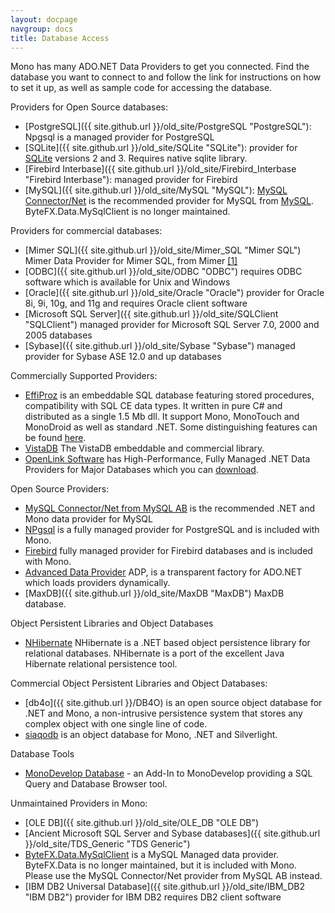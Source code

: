 ```yaml
---
layout: docpage
navgroup: docs
title: Database Access
---
```


Mono has many ADO.NET Data Providers to get you connected. Find the database you want to connect to and follow the link for instructions on how to set it up, as well as sample code for accessing the database.

Providers for Open Source databases:

-   [PostgreSQL]({{ site.github.url }}/old_site/PostgreSQL "PostgreSQL"): Npgsql is a managed provider for PostgreSQL
-   [SQLite]({{ site.github.url }}/old_site/SQLite "SQLite"): provider for [SQLite](http://www.sqlite.org) versions 2 and 3. Requires native sqlite library.
-   [Firebird Interbase]({{ site.github.url }}/old_site/Firebird_Interbase "Firebird Interbase"): managed provider for Firebird
-   [MySQL]({{ site.github.url }}/old_site/MySQL "MySQL"): [MySQL Connector/Net](http://dev.mysql.com/downloads/connector/net/) is the recommended provider for MySQL from [MySQL](http://www.mysql.com/). ByteFX.Data.MySqlClient is no longer maintained.

Providers for commercial databases:

-   [Mimer SQL]({{ site.github.url }}/old_site/Mimer_SQL "Mimer SQL") Mimer Data Provider for Mimer SQL, from Mimer [[1]](http://developer.mimer.com/platforms/productinfo_39.htm)
-   [ODBC]({{ site.github.url }}/old_site/ODBC "ODBC") requires ODBC software which is available for Unix and Windows
-   [Oracle]({{ site.github.url }}/old_site/Oracle "Oracle") provider for Oracle 8i, 9i, 10g, and 11g and requires Oracle client software
-   [Microsoft SQL Server]({{ site.github.url }}/old_site/SQLClient "SQLClient") managed provider for Microsoft SQL Server 7.0, 2000 and 2005 databases
-   [Sybase]({{ site.github.url }}/old_site/Sybase "Sybase") managed provider for Sybase ASE 12.0 and up databases

Commercially Supported Providers:

-   [EffiProz](http://www.EffiProz.com) is an embeddable SQL database featuring stored procedures, compatibility with SQL CE data types. It written in pure C\# and distributed as a single 1.5 Mb dll. It support Mono, MonoTouch and MonoDroid as well as standard .NET. Some distinguishing features can be found [here](http://blog.effiproz.com/2011/04/effiproz-vs-sqlite-file-database.html).
-   [VistaDB](http://www.vistadb.com) The VistaDB embeddable and commercial library.
-   [OpenLink Software](http://www.openlinksw.com/) has High-Performance, Fully Managed .NET Data Providers for Major Databases which you can [download](http://oplweb.openlinksw.com:8080/download/).

Open Source Providers:

-   [MySQL Connector/Net from MySQL AB](http://dev.mysql.com/downloads/connector/net/) is the recommended .NET and Mono data provider for MySQL
-   [NPgsql](http://npgsql.projects.postgresql.org/) is a fully managed provider for PostgreSQL and is included with Mono.
-   [Firebird](http://sourceforge.net/projects/firebird/) fully managed provider for Firebird databases and is included with Mono.
-   [Advanced Data Provider](http://advanced-ado.sourceforge.net/) ADP, is a transparent factory for ADO.NET which loads providers dynamically.
-   [MaxDB]({{ site.github.url }}/old_site/MaxDB "MaxDB") MaxDB database.

Object Persistent Libraries and Object Databases

-   [NHibernate](http://wiki.nhibernate.org/display/NH/Home) NHibernate is a .NET based object persistence library for relational databases. NHibernate is a port of the excellent Java Hibernate relational persistence tool.

Commercial Object Persistent Libraries and Object Databases:

-   [db4o]({{ site.github.url }}/DB4O) is an open source object database for .NET and Mono, a non-intrusive persistence system that stores any complex object with one single line of code.
-   [siaqodb](http://siaqodb.com) is an object database for Mono, .NET and Silverlight.

Database Tools

-   [MonoDevelop Database](http://www.monodevelop.com/) - an Add-In to MonoDevelop providing a SQL Query and Database Browser tool.

Unmaintained Providers in Mono:

-   [OLE DB]({{ site.github.url }}/old_site/OLE_DB "OLE DB")
-   [Ancient Microsoft SQL Server and Sybase databases]({{ site.github.url }}/old_site/TDS_Generic "TDS Generic")
-   [ByteFX.Data.MySqlClient](http://sourceforge.net/projects/mysqlnet/) is a MySQL Managed data provider. ByteFX.Data is no longer maintained, but it is included with Mono. Please use the MySQL Connector/Net provider from MySQL AB instead.
-   [IBM DB2 Universal Database]({{ site.github.url }}/old_site/IBM_DB2 "IBM DB2") provider for IBM DB2 requires DB2 client software


